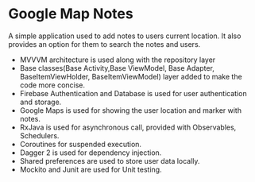 # Google Map Notes 

A simple application used to add notes to users current location. It also provides an option for them to search the notes
and users.

* MVVVM architecture is used along with the repository layer
* Base classes(Base Activity,Base ViewModel, Base Adapter, BaseItemViewHolder, BaseItemViewModel) layer added to make the code more concise.
* Firebase Authentication and Database is used for user authentication and storage.
* Google Maps is used for showing the user location and marker with notes.
* RxJava is used for asynchronous call, provided with Observables, Schedulers.
* Coroutines for suspended execution.
* Dagger 2 is used for dependency injection.
* Shared preferences are used to store user data locally.
* Mockito and Junit are used for Unit testing.
